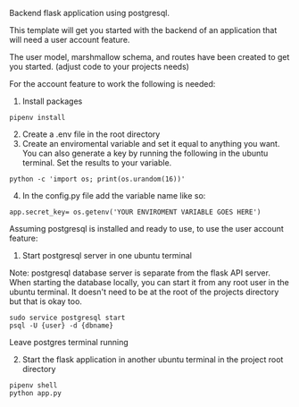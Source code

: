 Backend flask application using postgresql.

This template will get you started with the backend of an application that will need a user account feature. 

The user model, marshmallow schema, and routes have been created to get you started. (adjust code to your projects needs)

For the account feature to work the following is needed:

1. Install packages 
``` 
pipenv install 
```
2. Create a .env file in the root directory
3. Create an enviromental variable and set it equal to anything you want. You can also generate a key by running the following in the ubuntu terminal. Set the results to your variable. 

```
python -c 'import os; print(os.urandom(16))'
```
4. In the config.py file add the variable name like so:

```
app.secret_key= os.getenv('YOUR ENVIROMENT VARIABLE GOES HERE')
```

Assuming postgresql is installed and ready to use, to use the user account feature:

1. Start postgresql server in one ubuntu terminal 

Note: postgresql database server is separate from the flask API server. When starting the database locally, you can start it from any root user in the ubuntu terminal. It doesn't need to be at the root of the projects directory but that is okay too.

```
sudo service postgresql start
psql -U {user} -d {dbname}
```
Leave postgres terminal running

2. Start the flask application in another ubuntu terminal in the project root directory

```
pipenv shell
python app.py
```

